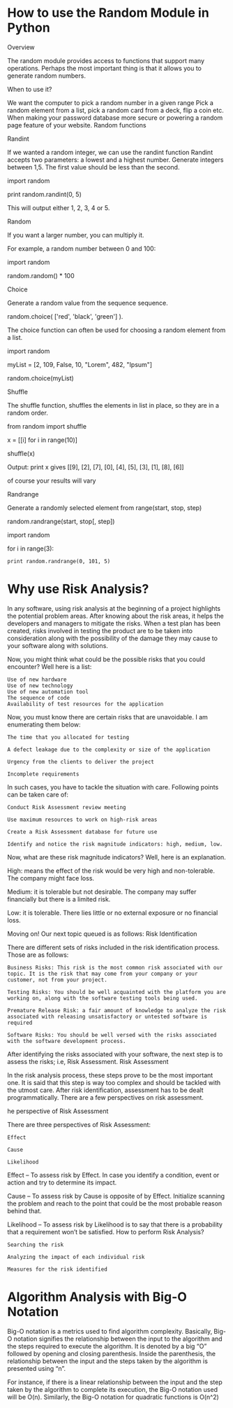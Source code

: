 # How to use the Random Module in Python
Overview

The random module provides access to functions that support many operations. Perhaps the most important thing is that it allows you to generate random numbers. 

When to use it?

We want the computer to pick a random number in a given range Pick a random element from a list, pick a random card from a deck, flip a coin etc. When making your password database more secure or powering a random page feature of your website.
Random functions

Randint

If we wanted a random integer, we can use the randint function Randint accepts two parameters: a lowest and a highest number. Generate integers between 1,5. The first value should be less than the second.

import random

print random.randint(0, 5)

This will output either 1, 2, 3, 4 or 5.

Random

If you want a larger number, you can multiply it.

For example, a random number between 0 and 100:

import random

random.random() * 100

Choice

Generate a random value from the sequence sequence.

random.choice( ['red', 'black', 'green'] ).

The choice function can often be used for choosing a random element from a list.

import random

myList = [2, 109, False, 10, "Lorem", 482, "Ipsum"]

random.choice(myList)

Shuffle

The shuffle function, shuffles the elements in list in place, so they are in a random order.

from random import shuffle

x = [[i] for i in range(10)]

shuffle(x)

Output:
print x  gives  [[9], [2], [7], [0], [4], [5], [3], [1], [8], [6]]

of course your results will vary

Randrange

Generate a randomly selected element from range(start, stop, step)

random.randrange(start, stop[, step])

import random

for i in range(3):

    print random.randrange(0, 101, 5)




# Why use Risk Analysis?

In any software, using risk analysis at the beginning of a project highlights the potential problem areas. After knowing about the risk areas, it helps the developers and managers to mitigate the risks. When a test plan has been created, risks involved in testing the product are to be taken into consideration along with the possibility of the damage they may cause to your software along with solutions.

Now, you might think what could be the possible risks that you could encounter? Well here is a list:

    Use of new hardware
    Use of new technology
    Use of new automation tool
    The sequence of code
    Availability of test resources for the application

Now, you must know there are certain risks that are unavoidable. I am enumerating them below:

    The time that you allocated for testing

    A defect leakage due to the complexity or size of the application

    Urgency from the clients to deliver the project

    Incomplete requirements

In such cases, you have to tackle the situation with care. Following points can be taken care of:

    Conduct Risk Assessment review meeting

    Use maximum resources to work on high-risk areas

    Create a Risk Assessment database for future use

    Identify and notice the risk magnitude indicators: high, medium, low.

Now, what are these risk magnitude indicators? Well, here is an explanation.

High: means the effect of the risk would be very high and non-tolerable. The company might face loss.

Medium: it is tolerable but not desirable. The company may suffer financially but there is a limited risk.

Low: it is tolerable. There lies little or no external exposure or no financial loss.

Moving on! Our next topic queued is as follows:
Risk Identification

There are different sets of risks included in the risk identification process. Those are as follows:

    Business Risks: This risk is the most common risk associated with our topic. It is the risk that may come from your company or your customer, not from your project.

    Testing Risks: You should be well acquainted with the platform you are working on, along with the software testing tools being used.

    Premature Release Risk: a fair amount of knowledge to analyze the risk associated with releasing unsatisfactory or untested software is required

    Software Risks: You should be well versed with the risks associated with the software development process.

After identifying the risks associated with your software, the next step is to assess the risks; i.e, Risk Assessment.
Risk Assessment

In the risk analysis process, these steps prove to be the most important one. It is said that this step is way too complex and should be tackled with the utmost care. After risk identification, assessment has to be dealt programmatically. There are a few perspectives on risk assessment.

he perspective of Risk Assessment

There are three perspectives of Risk Assessment:

    Effect

    Cause

    Likelihood

Effect – To assess risk by Effect. In case you identify a condition, event or action and try to determine its impact.

Cause – To assess risk by Cause is opposite of by Effect. Initialize scanning the problem and reach to the point that could be the most probable reason behind that.

Likelihood – To assess risk by Likelihood is to say that there is a probability that a requirement won’t be satisfied.
How to perform Risk Analysis?

    Searching the risk

    Analyzing the impact of each individual risk

    Measures for the risk identified

# Algorithm Analysis with Big-O Notation

Big-O notation is a metrics used to find algorithm complexity. Basically, Big-O notation signifies the relationship between the input to the algorithm and the steps required to execute the algorithm. It is denoted by a big “O” followed by opening and closing parenthesis. Inside the parenthesis, the relationship between the input and the steps taken by the algorithm is presented using “n”.

For instance, if there is a linear relationship between the input and the step taken by the algorithm to complete its execution, the Big-O notation used will be O(n). Similarly, the Big-O notation for quadratic functions is O(n^2)

